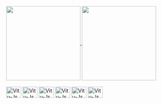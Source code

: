 <a href="https://github.com/VituRamos/github-readme-stats">
  <img height=200 align="center" src="https://github-readme-stats.vercel.app/api?username=VituRamos&show_icons=true&theme=tokyonight" />
</a>
<a href="https://github.com/VituRamos/convoychat">
  <img height=200 align="center" src="https://github-readme-stats.vercel.app/api/top-langs?username=VituRamos&layout=compact&langs_count=9&card_width=320&show_icons=true&theme=tokyonight" />
</a>

<div style="display: inline-block"><br>
  <img align="center" alt="Vitu-Js" height="30" width="40" src="https://cdn.jsdelivr.net/gh/devicons/devicon@latest/icons/javascript/javascript-original.svg"/>
  <img align="center" alt="Vitu-Js" height="30" width="40" src="https://cdn.jsdelivr.net/gh/devicons/devicon@latest/icons/typescript/typescript-original.svg" />
  <img align="center" alt="Vitu-Js" height="30" width="40" src="https://cdn.jsdelivr.net/gh/devicons/devicon@latest/icons/react/react-original.svg" />
  <img align="center" alt="Vitu-Js" height="30" width="40" src="https://cdn.jsdelivr.net/gh/devicons/devicon@latest/icons/html5/html5-original.svg" />
  <img align="center" alt="Vitu-Js" height="30" width="40" src="https://cdn.jsdelivr.net/gh/devicons/devicon@latest/icons/css3/css3-original.svg" />
  <img align="center" alt="Vitu-Js" height="30" width="40" src="https://cdn.jsdelivr.net/gh/devicons/devicon@latest/icons/python/python-original.svg" />
</div>
